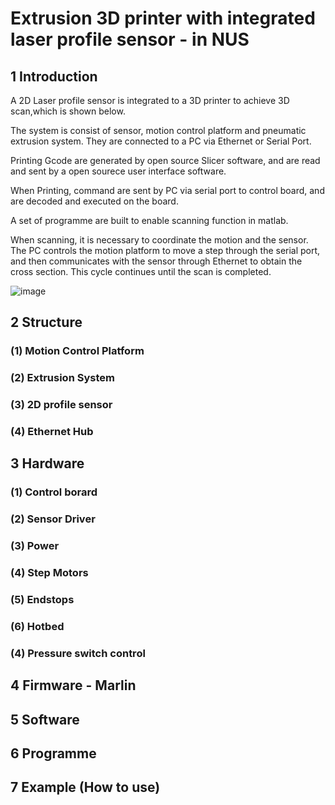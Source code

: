 # Extrusion 3D printer with integrated laser profile sensor - in NUS

## 1 Introduction

A 2D Laser profile sensor is integrated to a 3D printer to achieve 3D scan,which is shown below.

The system is consist of sensor, motion control platform and pneumatic extrusion system. They are connected to a PC via Ethernet or Serial Port.

Printing Gcode are generated by open source Slicer software, and are read and sent by a open sourece user interface software.

When Printing, command are sent by PC via serial port to control board, and are decoded and executed on the board.

A set of programme are built to enable scanning function in matlab.

When scanning, it is necessary to coordinate the motion and the sensor. The PC controls the motion platform to move a step through the serial port, and then communicates with the sensor through Ethernet to obtain the cross section. This cycle continues until the scan is completed. 

![image](main/Pictures/Figure_01.jpg)

## 2 Structure

### (1) Motion Control Platform

### (2) Extrusion System

### (3) 2D profile sensor

### (4) Ethernet Hub

## 3 Hardware

### (1) Control borard

### (2) Sensor Driver

### (3) Power

### (4) Step Motors

### (5) Endstops

### (6) Hotbed

### (4) Pressure switch control

## 4 Firmware - Marlin

## 5 Software

## 6 Programme

## 7 Example (How to use)
